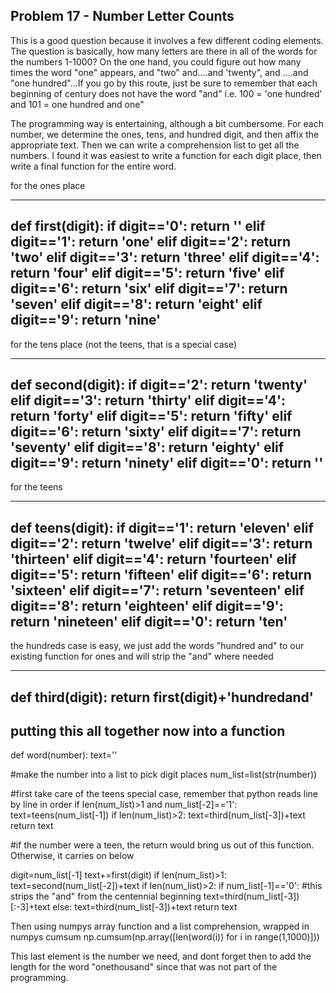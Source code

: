## Problem 17 - Number Letter Counts

This is a good question because it involves a few different coding elements. The question is basically, how many letters are there in all of the words for the numbers 1-1000?
On the one hand, you could figure out how many times the word "one" appears, and "two" and....and 'twenty", and ....and "one hundred"...If you go by this route, just
be sure to remember that each beginning of century does not have the word "and" i.e. 100 = 'one hundred' and 101 = one hundred and one"

The programming way is entertaining, although a bit cumbersome.  For each number, we determine the ones, tens, and hundred digit, and then
affix the appropriate text.  Then we can write a comprehension list to get all the numbers.  I found it was easiest to write a function for each digit place,
then write a final function for the entire word.  


for the ones place

---
def first(digit):
	if digit=='0':
		return ''
	elif digit=='1':
		return 'one'
	elif digit=='2':
		return 'two'
	elif digit=='3':
		return 'three'
	elif digit=='4':
		return 'four'
	elif digit=='5':
		return 'five'
	elif digit=='6':
		return 'six'
	elif digit=='7':
		return 'seven'
	elif digit=='8':
		return 'eight'
	elif digit=='9':
		return 'nine'
---

for the tens place (not the teens, that is a special case)

---
def second(digit):
	if digit=='2':
		return 'twenty'
	elif digit=='3':
		return 'thirty'
	elif digit=='4':
		return 'forty'
	elif digit=='5':
		return 'fifty'
	elif digit=='6':
		return 'sixty'
	elif digit=='7':
		return 'seventy'
	elif digit=='8':
		return 'eighty'
	elif digit=='9':
		return 'ninety'
	elif digit=='0':
		return ''
 ---


for the teens

---
 def teens(digit):
	if digit=='1':
		return 'eleven'
	elif digit=='2':
		return 'twelve'
	elif digit=='3':
		return 'thirteen'
	elif digit=='4':
		return 'fourteen'
	elif digit=='5':
		return 'fifteen'
	elif digit=='6':
		return 'sixteen'
	elif digit=='7':
		return 'seventeen'
	elif digit=='8':
		return 'eighteen'
	elif digit=='9':
		return 'nineteen'
	elif digit=='0':
		return 'ten'
---    


the hundreds case is easy, we just add the words "hundred and" to our existing function for ones and will strip the "and" where needed

---
def third(digit):
	return first(digit)+'hundredand'
---  


putting this all together now into a function
---
def word(number):
	text=''
	
  #make the number into a list to pick digit places
  num_list=list(str(number))
  
  #first take care of the teens special case, remember that python reads line by line in order
	if len(num_list)>1 and num_list[-2]=='1':
		text=teens(num_list[-1])
		if len(num_list)>2:
			text=third(num_list[-3])+text
		return text
	
  #if the number were a teen, the return would bring us out of this function. Otherwise, it carries on below
  
  digit=num_list[-1]
	text+=first(digit)
	if len(num_list)>1:
		text=second(num_list[-2])+text
	if len(num_list)>2:
		if num_list[-1]=='0':
			#this strips the "and" from the centennial beginning 
      text=third(num_list[-3])[:-3]+text
		else:
			text=third(num_list[-3])+text
	return text
  
  Then using numpys array function and a list comprehension, wrapped in numpys cumsum
  np.cumsum(np.array([len(word(i)) for i in range(1,1000)]))
  
  This last element is the number we need, and dont forget then to add the length for the word "onethousand" since that was not part of the 
  programming.
    
    
